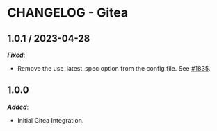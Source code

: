 # CHANGELOG - Gitea

## 1.0.1 / 2023-04-28

***Fixed***:

* Remove the use_latest_spec option from the config file. See [#1835](https://github.com/DataDog/integrations-extras/pull/1835).

## 1.0.0

***Added***:

* Initial Gitea Integration.

